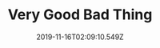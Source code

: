 ---
title: Very Good Bad Thing
artist: Mother Mother
date: 2019-11-16T02:09:10.549Z
cover: tumblr_odnacvmu5u1vfaqyoo1_1280.jpg
styles:
  - Indie Rock
links:
  spotify: https://open.spotify.com/album/5YywOUCkZuTWzEThxrDEIu?si=iSkCX3uFS32PNU4zLSks4g
  youtube: https://music.youtube.com/watch?v=gsYDpUetROE
  applemusic: https://itunes.apple.com/us/album/very-good-bad-thing/974696853?uo=4
  soundcloud: ""
  bandcamp: ""
  googleplay: https://play.google.com/music/m/Birncqul2tdcpfhnschjzo3w3f4?signup_if_needed=1
  deezer: https://www.deezer.com/album/8965799
---